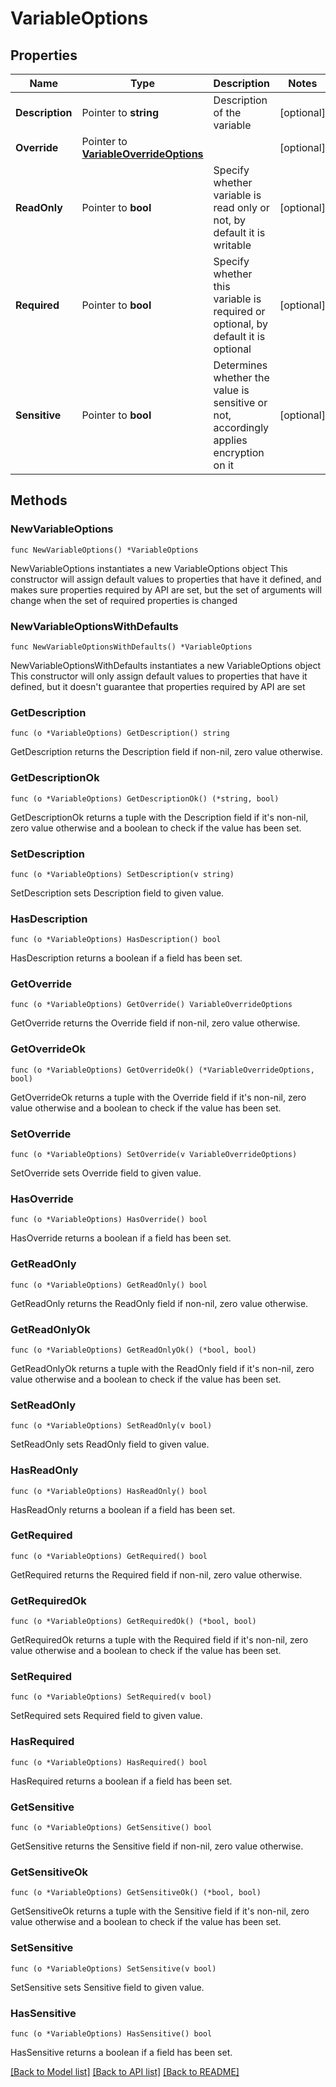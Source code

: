 # VariableOptions

## Properties

Name | Type | Description | Notes
------------ | ------------- | ------------- | -------------
**Description** | Pointer to **string** | Description of the variable | [optional] 
**Override** | Pointer to [**VariableOverrideOptions**](VariableOverrideOptions.md) |  | [optional] 
**ReadOnly** | Pointer to **bool** | Specify whether variable is read only or not, by default it is writable | [optional] 
**Required** | Pointer to **bool** | Specify whether this variable is required or optional, by default it is optional | [optional] 
**Sensitive** | Pointer to **bool** | Determines whether the value is sensitive or not, accordingly applies encryption on it | [optional] 

## Methods

### NewVariableOptions

`func NewVariableOptions() *VariableOptions`

NewVariableOptions instantiates a new VariableOptions object
This constructor will assign default values to properties that have it defined,
and makes sure properties required by API are set, but the set of arguments
will change when the set of required properties is changed

### NewVariableOptionsWithDefaults

`func NewVariableOptionsWithDefaults() *VariableOptions`

NewVariableOptionsWithDefaults instantiates a new VariableOptions object
This constructor will only assign default values to properties that have it defined,
but it doesn't guarantee that properties required by API are set

### GetDescription

`func (o *VariableOptions) GetDescription() string`

GetDescription returns the Description field if non-nil, zero value otherwise.

### GetDescriptionOk

`func (o *VariableOptions) GetDescriptionOk() (*string, bool)`

GetDescriptionOk returns a tuple with the Description field if it's non-nil, zero value otherwise
and a boolean to check if the value has been set.

### SetDescription

`func (o *VariableOptions) SetDescription(v string)`

SetDescription sets Description field to given value.

### HasDescription

`func (o *VariableOptions) HasDescription() bool`

HasDescription returns a boolean if a field has been set.

### GetOverride

`func (o *VariableOptions) GetOverride() VariableOverrideOptions`

GetOverride returns the Override field if non-nil, zero value otherwise.

### GetOverrideOk

`func (o *VariableOptions) GetOverrideOk() (*VariableOverrideOptions, bool)`

GetOverrideOk returns a tuple with the Override field if it's non-nil, zero value otherwise
and a boolean to check if the value has been set.

### SetOverride

`func (o *VariableOptions) SetOverride(v VariableOverrideOptions)`

SetOverride sets Override field to given value.

### HasOverride

`func (o *VariableOptions) HasOverride() bool`

HasOverride returns a boolean if a field has been set.

### GetReadOnly

`func (o *VariableOptions) GetReadOnly() bool`

GetReadOnly returns the ReadOnly field if non-nil, zero value otherwise.

### GetReadOnlyOk

`func (o *VariableOptions) GetReadOnlyOk() (*bool, bool)`

GetReadOnlyOk returns a tuple with the ReadOnly field if it's non-nil, zero value otherwise
and a boolean to check if the value has been set.

### SetReadOnly

`func (o *VariableOptions) SetReadOnly(v bool)`

SetReadOnly sets ReadOnly field to given value.

### HasReadOnly

`func (o *VariableOptions) HasReadOnly() bool`

HasReadOnly returns a boolean if a field has been set.

### GetRequired

`func (o *VariableOptions) GetRequired() bool`

GetRequired returns the Required field if non-nil, zero value otherwise.

### GetRequiredOk

`func (o *VariableOptions) GetRequiredOk() (*bool, bool)`

GetRequiredOk returns a tuple with the Required field if it's non-nil, zero value otherwise
and a boolean to check if the value has been set.

### SetRequired

`func (o *VariableOptions) SetRequired(v bool)`

SetRequired sets Required field to given value.

### HasRequired

`func (o *VariableOptions) HasRequired() bool`

HasRequired returns a boolean if a field has been set.

### GetSensitive

`func (o *VariableOptions) GetSensitive() bool`

GetSensitive returns the Sensitive field if non-nil, zero value otherwise.

### GetSensitiveOk

`func (o *VariableOptions) GetSensitiveOk() (*bool, bool)`

GetSensitiveOk returns a tuple with the Sensitive field if it's non-nil, zero value otherwise
and a boolean to check if the value has been set.

### SetSensitive

`func (o *VariableOptions) SetSensitive(v bool)`

SetSensitive sets Sensitive field to given value.

### HasSensitive

`func (o *VariableOptions) HasSensitive() bool`

HasSensitive returns a boolean if a field has been set.


[[Back to Model list]](../README.md#documentation-for-models) [[Back to API list]](../README.md#documentation-for-api-endpoints) [[Back to README]](../README.md)


